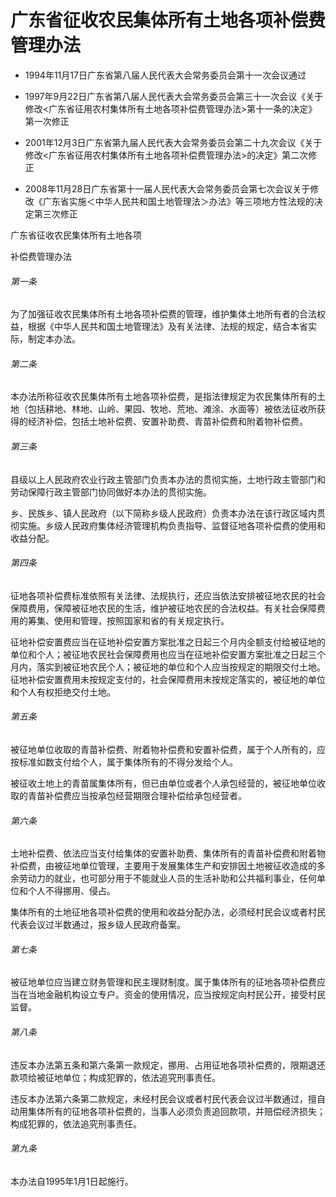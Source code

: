 # 广东省征收农民集体所有土地各项补偿费管理办法

- 1994年11月17日广东省第八届人民代表大会常务委员会第十一次会议通过

- 1997年9月22日广东省第八届人民代表大会常务委员会第三十一次会议《关于修改<广东省征用农村集体所有土地各项补偿费管理办法>第十一条的决定》第一次修正

- 2001年12月3日广东省第九届人民代表大会常务委员会第二十九次会议《关于修改<广东省征用农村集体所有土地各项补偿费管理办法>的决定》第二次修正

- 2008年11月28日广东省第十一届人民代表大会常务委员会第七次会议关于修改《广东省实施＜中华人民共和国土地管理法＞办法》等三项地方性法规的决定第三次修正

<!-- INFO END -->

广东省征收农民集体所有土地各项

补偿费管理办法

###### 第一条

为了加强征收农民集体所有土地各项补偿费的管理，维护集体土地所有者的合法权益，根据《中华人民共和国土地管理法》及有关法律、法规的规定，结合本省实际，制定本办法。

###### 第二条

本办法所称征收农民集体所有土地各项补偿费，是指法律规定为农民集体所有的土地（包括耕地、林地、山岭、果园、牧地、荒地、滩涂、水面等）被依法征收所获得的经济补偿，包括土地补偿费、安置补助费、青苗补偿费和附着物补偿费。

###### 第三条

县级以上人民政府农业行政主管部门负责本办法的贯彻实施，土地行政主管部门和劳动保障行政主管部门协同做好本办法的贯彻实施。

乡、民族乡、镇人民政府（以下简称乡级人民政府）负责本办法在该行政区域内贯彻实施。乡级人民政府集体经济管理机构负责指导、监督征地各项补偿费的使用和收益分配。

###### 第四条

征地各项补偿费标准依照有关法律、法规执行，还应当依法安排被征地农民的社会保障费用，保障被征地农民的生活，维护被征地农民的合法权益。有关社会保障费用的筹集、使用和管理，按照国家和省的有关规定执行。

征地补偿安置费应当在征地补偿安置方案批准之日起三个月内全额支付给被征地的单位和个人；被征地农民社会保障费用也应当在征地补偿安置方案批准之日起三个月内，落实到被征地农民个人；被征地的单位和个人应当按规定的期限交付土地。征地补偿安置费用未按规定支付的，社会保障费用未按规定落实的，被征地的单位和个人有权拒绝交付土地。

###### 第五条

被征地单位收取的青苗补偿费、附着物补偿费和安置补偿费，属于个人所有的，应按标准如数支付给个人，属于集体所有的不得分发给个人。

被征收土地上的青苗属集体所有，但已由单位或者个人承包经营的，被征地单位收取的青苗补偿费应当按承包经营期限合理补偿给承包经营者。

###### 第六条

土地补偿费、依法应当支付给集体的安置补助费、集体所有的青苗补偿费和附着物补偿费，由被征地单位管理，主要用于发展集体生产和安排因土地被征收造成的多余劳动力的就业，也可部分用于不能就业人员的生活补助和公共福利事业，任何单位和个人不得挪用、侵占。

集体所有的土地征地各项补偿费的使用和收益分配办法，必须经村民会议或者村民代表会议过半数通过，报乡级人民政府备案。

###### 第七条

被征地单位应当建立财务管理和民主理财制度。属于集体所有的征地各项补偿费应当在当地金融机构设立专户。资金的使用情况，应当按规定向村民公开，接受村民监督。

###### 第八条

违反本办法第五条和第六条第一款规定，挪用、占用征地各项补偿费的，限期退还款项给被征地单位；构成犯罪的，依法追究刑事责任。

违反本办法第六条第二款规定，未经村民会议或者村民代表会议过半数通过，擅自动用集体所有的征地各项补偿费的，当事人必须负责追回款项，并赔偿经济损失；构成犯罪的，依法追究刑事责任。

###### 第九条

本办法自1995年1月1日起施行。
